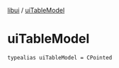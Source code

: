 [libui](README.md) / [uiTableModel](ui-table-model.md)

# uiTableModel

`typealias uiTableModel = CPointed`